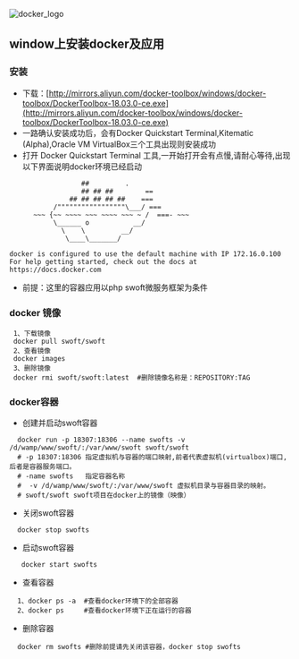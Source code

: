 ![docker_logo](https://ss1.bdstatic.com/70cFuXSh_Q1YnxGkpoWK1HF6hhy/it/u=3534957911,2629491814&fm=27&gp=0.jpg)
## window上安装docker及应用

### 安装
* 下载：[http://mirrors.aliyun.com/docker-toolbox/windows/docker-toolbox/DockerToolbox-18.03.0-ce.exe](http://mirrors.aliyun.com/docker-toolbox/windows/docker-toolbox/DockerToolbox-18.03.0-ce.exe)
*  一路确认安装成功后，会有Docker Quickstart Terminal,Kitematic (Alpha),Oracle VM VirtualBox三个工具出现则安装成功
* 打开 Docker Quickstart Terminal 工具,一开始打开会有点慢,请耐心等待,出现以下界面说明docker环境已经启动
```
                  ##         .
                  ## ## ##        ==
               ## ## ## ## ##    ===
           /"""""""""""""""""\___/ ===
      ~~~ {~~ ~~~~ ~~~ ~~~~ ~~~ ~ /  ===- ~~~
           \______ o           __/
             \    \         __/
              \____\_______/

docker is configured to use the default machine with IP 172.16.0.100
For help getting started, check out the docs at https://docs.docker.com
```
* 前提：这里的容器应用以php swoft微服务框架为条件

### docker 镜像
```
 1、下载镜像
 docker pull swoft/swoft
 2、查看镜像
 docker images
 3、删除镜像
 docker rmi swoft/swoft:latest  #删除镜像名称是：REPOSITORY:TAG 
```
### docker容器
* 创建并启动swoft容器
```swoft doctor
  docker run -p 18307:18306 --name swofts -v /d/wamp/www/swoft/:/var/www/swoft swoft/swoft
  # -p 18307:18306 指定虚拟机与容器的端口映射,前者代表虚拟机(virtualbox)端口,后者是容器服务端口。
  # -name swofts   指定容器名称
  #  -v /d/wamp/www/swoft/:/var/www/swoft 虚拟机目录与容器目录的映射。
  # swoft/swoft swoft项目在docker上的镜像（映像）
```
* 关闭swoft容器
``` swoft close
  docker stop swofts
```
* 启动swoft容器
``` swoft start
   docker start swofts
```
* 查看容器
```
  1、docker ps -a  #查看docker环境下的全部容器
  2、docker ps     #查看docker环境下正在运行的容器
```
* 删除容器
```
  docker rm swofts #删除前提请先关闭该容器，docker stop swofts
```


